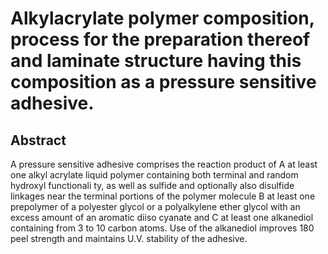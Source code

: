 # Alkylacrylate polymer composition, process for the preparation thereof and laminate structure having this composition as a pressure sensitive adhesive.

## Abstract
A pressure sensitive adhesive comprises the reaction product of A at least one alkyl acrylate liquid polymer containing both terminal and random hydroxyl functionali ty, as well as sulfide and optionally also disulfide linkages near the terminal portions of the polymer molecule B at least one prepolymer of a polyester glycol or a polyalkylene ether glycol with an excess amount of an aromatic diiso cyanate and C at least one alkanediol containing from 3 to 10 carbon atoms. Use of the alkanediol improves 180 peel strength and maintains U.V. stability of the adhesive.